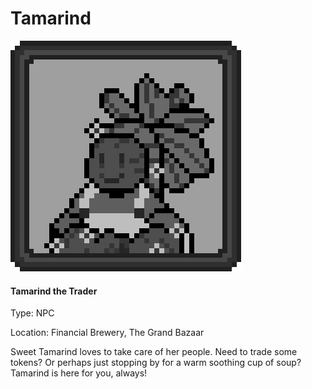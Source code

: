 # Tamarind

<div align="left">

<img src="../.gitbook/assets/character_frame_tamarind.png" alt="">

</div>

#### Tamarind the Trader

Type: NPC

Location: Financial Brewery, The Grand Bazaar

Sweet Tamarind loves to take care of her people. Need to trade some tokens? Or perhaps just stopping by for a warm soothing cup of soup? Tamarind is here for you, always!
